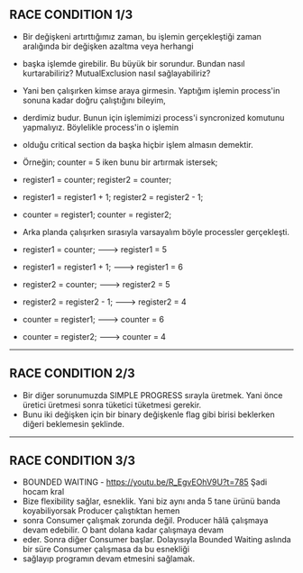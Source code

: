 ## RACE CONDITION 1/3
* Bir değişkeni artırttığımız zaman, bu işlemin gerçekleştiği zaman aralığında bir değişken azaltma veya herhangi
* başka işlemde girebilir. Bu büyük bir sorundur. Bundan nasıl kurtarabiliriz? MutualExclusion nasıl sağlayabiliriz?
* Yani ben çalışırken kimse araya girmesin. Yaptığım işlemin process'in sonuna kadar doğru çalıştığını bileyim,
* derdimiz budur. Bunun için işlemimizi process'i syncronized komutunu yapmalıyız. Böylelikle process'in o işlemin
* olduğu critical section da başka hiçbir işlem almasın demektir.
* Örneğin; counter = 5 iken bunu bir artırmak istersek;
* register1 = counter;              register2 = counter;
* register1 = register1 + 1;        register2 = register2 - 1;
* counter = register1;              counter = register2;

* Arka planda çalışırken sırasıyla varsayalım böyle processler gerçekleşti.
* register1 = counter;         ---> register1 = 5
* register1 = register1 + 1;   ---> register1 = 6
* register2 = counter;         ---> register2 = 5
* register2 = register2 - 1;   ---> register2 = 4
* counter = register1;         ---> counter = 6
* counter = register2;         ---> counter = 4

-----

## RACE CONDITION 2/3
* Bir diğer sorunumuzda SIMPLE PROGRESS sırayla üretmek. Yani önce üretici üretmesi sonra tüketici tüketmesi gerekir.
* Bunu iki değişken için bir binary değişkenle flag gibi birisi beklerken diğeri beklemesin şeklinde.

-----

## RACE CONDITION 3/3
* BOUNDED WAITING - https://youtu.be/R_EgvEOhV9U?t=785 Şadi hocam kral
* Bize flexibility sağlar, esneklik. Yani biz aynı anda 5 tane ürünü banda koyabiliyorsak Producer çalıştıktan hemen
* sonra Consumer çalışmak zorunda değil. Producer hâlâ çalışmaya devam edebilir. O bant dolana kadar çalışmaya devam
* eder. Sonra diğer Consumer başlar. Dolayısıyla Bounded Waiting aslında bir süre Consumer çalışmasa da bu esnekliği
* sağlayıp programın devam etmesini sağlamak.
